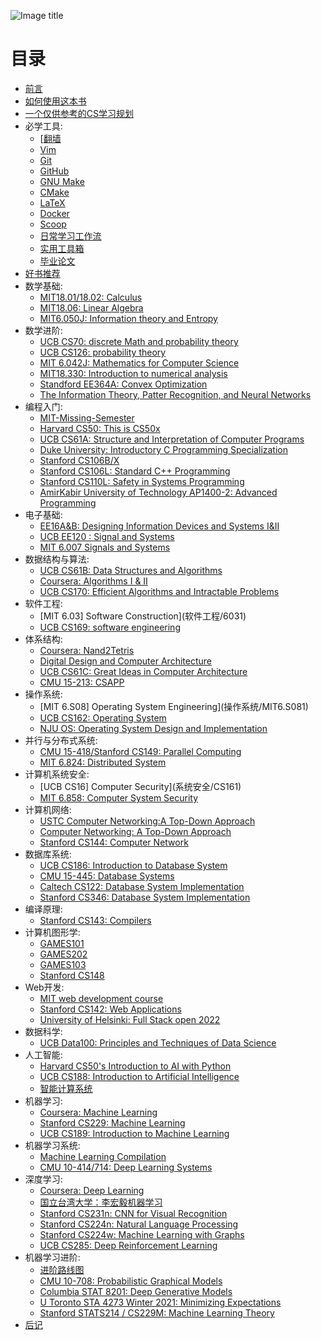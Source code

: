 ![Image title](https://comsci1024.github.io/cs-self-learning/images/title.png)

# 目录

  - [前言](前言)
  - [如何使用这本书](使用指南)
  - [一个仅供参考的CS学习规划](CS学习规划)
  - 必学工具:
      - [[翻墙](必学工具/翻墙.md)
      - [Vim](必学工具/Vim)
      - [Git](必学工具/Git)
      - [GitHub](必学工具/GitHub)
      - [GNU Make](必学工具/GNU_Make)
      - [CMake](必学工具/CMake)
      - [LaTeX](必学工具/LaTeX)
      - [Docker](必学工具/Docker)
      - [Scoop](必学工具/Scoop)
      - [日常学习工作流](必学工具/workflow)
      - [实用工具箱](必学工具/tools)
      - [毕业论文](必学工具/thesis)
  - [好书推荐](好书推荐)
  - 数学基础:
      - [MIT18.01/18.02: Calculus](数学基础/MITmaths)
      - [MIT18.06: Linear Algebra](数学基础/MITLA)
      - [MIT6.050J: Information theory and Entropy](数学基础/information)
  - 数学进阶:
      - [UCB CS70: discrete Math and probability theory](数学进阶/CS70)
      - [UCB CS126: probability theory](数学进阶/CS126)
      - [MIT 6.042J: Mathematics for Computer Science](数学进阶/6.042J)
      - [MIT18.330: Introduction to numerical analysis](数学进阶/numerical)
      - [Standford EE364A: Convex Optimization](数学进阶/convex)
      - [The Information Theory, Patter Recognition, and Neural Networks](数学进阶/The_Information_Theory_Pattern_Recognition_and_Neural_Networks)
  - 编程入门:
      - [MIT-Missing-Semester](编程入门/MIT-Missing-Semester)
      - [Harvard CS50: This is CS50x](编程入门/CS50)
      - [UCB CS61A: Structure and Interpretation of Computer Programs](编程入门/CS61A)
      - [Duke University: Introductory C Programming Specialization](编程入门/Duke-Coursera-Intro-C)
      - [Stanford CS106B/X](编程入门/CS106B_CS106X)
      - [Stanford CS106L: Standard C++ Programming](编程入门/CS106L)
      - [Stanford CS110L: Safety in Systems Programming](编程入门/CS110L)
      - [AmirKabir University of Technology AP1400-2: Advanced Programming](编程入门/AUT1400)
  - 电子基础:
      - [EE16A&B: Designing Information Devices and Systems I&II](电子基础/EE16)
      - [UCB EE120 : Signal and Systems](电子基础/signal)
      - [MIT 6.007 Signals and Systems](电子基础/Signals_and_Systems_AVO)
  - 数据结构与算法:
      - [UCB CS61B: Data Structures and Algorithms](数据结构与算法/CS61B)
      - [Coursera: Algorithms I & II](数据结构与算法/Algo)
      - [UCB CS170: Efficient Algorithms and Intractable Problems](数据结构与算法/CS170)
  - 软件工程:
      - [MIT 6.03] Software Construction](软件工程/6031)
      - [UCB CS169: software engineering](软件工程/CS169)
  - 体系结构:
      - [Coursera: Nand2Tetris](体系结构/N2T)
      - [Digital Design and Computer Architecture](体系结构/DDCA)
      - [UCB CS61C: Great Ideas in Computer Architecture](体系结构/CS61C)
      - [CMU 15-213: CSAPP](体系结构/CSAPP)
  - 操作系统:
      - [MIT 6.S08] Operating System Engineering](操作系统/MIT6.S081)
      - [UCB CS162: Operating System](操作系统/CS162)
      - [NJU OS: Operating System Design and Implementation](操作系统/NJUOS)
  - 并行与分布式系统:
      - [CMU 15-418/Stanford CS149: Parallel Computing](并行与分布式系统/CS149)
      - [MIT 6.824: Distributed System](并行与分布式系统/MIT6.824)
  - 计算机系统安全:
      - [UCB CS16] Computer Security](系统安全/CS161)
      - [MIT 6.858: Computer System Security](系统安全/MIT6.858)
  - 计算机网络:
      - [USTC Computer Networking:A Top-Down Approach](计算机网络/topdown_ustc)
      - [Computer Networking: A Top-Down Approach](计算机网络/topdown)
      - [Stanford CS144: Computer Network](计算机网络/CS144)
  - 数据库系统:
      - [UCB CS186: Introduction to Database System](数据库系统/CS186)
      - [CMU 15-445: Database Systems](数据库系统/15445)
      - [Caltech CS122: Database System Implementation](数据库系统/CS122)
      - [Stanford CS346: Database System Implementation](数据库系统/CS346)
  - 编译原理:
      - [Stanford CS143: Compilers](编译原理/CS143)
  - 计算机图形学:
      - [GAMES101](计算机图形学/GAMES101)
      - [GAMES202](计算机图形学/GAMES202)
      - [GAMES103](计算机图形学/GAMES103)
      - [Stanford CS148](计算机图形学/CS148)
  - Web开发:
      - [MIT web development course](Web开发/mitweb)
      - [Stanford CS142: Web Applications](Web开发/CS142)
      - [University of Helsinki: Full Stack open 2022](Web开发/fullstackopen)
  - 数据科学:
      - [UCB Data100: Principles and Techniques of Data Science](数据科学/Data100)
  - 人工智能:
      - [Harvard CS50's Introduction to AI with Python](人工智能/CS50)
      - [UCB CS188: Introduction to Artificial Intelligence](人工智能/CS188)
      - [智能计算系统](人工智能/CYJ)
  - 机器学习:
      - [Coursera: Machine Learning](机器学习/ML)
      - [Stanford CS229: Machine Learning](机器学习/CS229)
      - [UCB CS189: Introduction to Machine Learning](机器学习/CS189)
  - 机器学习系统:
      - [Machine Learning Compilation](机器学习系统/MLC)
      - [CMU 10-414/714: Deep Learning Systems](机器学习系统/CMU10-414)
  - 深度学习:
      - [Coursera: Deep Learning](深度学习/CS230)
      - [国立台湾大学：李宏毅机器学习](深度学习/LHY)
      - [Stanford CS231n: CNN for Visual Recognition](深度学习/CS231)
      - [Stanford CS224n: Natural Language Processing](深度学习/CS224n)
      - [Stanford CS224w: Machine Learning with Graphs](深度学习/CS224w)
      - [UCB CS285: Deep Reinforcement Learning](深度学习/CS285)
  - 机器学习进阶:
      - [进阶路线图](机器学习进阶/roadmap)
      - [CMU 10-708: Probabilistic Graphical Models](机器学习进阶/CMU10-708)
      - [Columbia STAT 8201: Deep Generative Models](机器学习进阶/STAT8201)
      - [U Toronto STA 4273 Winter 2021: Minimizing Expectations](机器学习进阶/STA4273)
      - [Stanford STATS214 / CS229M: Machine Learning Theory](机器学习进阶/CS229M)
  - [后记](后记)